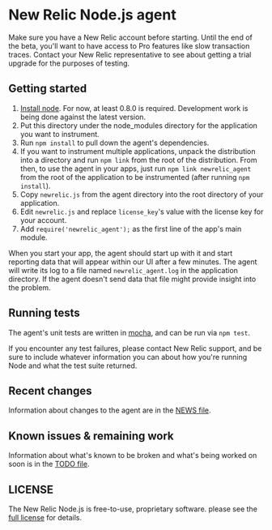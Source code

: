 # New Relic Node.js agent

Make sure you have a New Relic account before starting. Until the end of the
beta, you'll want to have access to Pro features like slow transaction traces.
Contact your New Relic representative to see about getting a trial upgrade for
the purposes of testing.

## Getting started

1. [Install node](http://nodejs.org/#download). For now, at least 0.8.0 is
   required. Development work is being done against the latest version.
2. Put this directory under the node_modules directory for the application
   you want to instrument.
3. Run `npm install` to pull down the agent's dependencies.
4. If you want to instrument multiple applications, unpack the distribution
   into a directory and run `npm link` from the root of the distribution.
   From then, to use the agent in your apps, just run
   `npm link newrelic_agent` from the root of the application to be
   instrumented (after running `npm install`).
5. Copy `newrelic.js` from the agent directory into the root directory of
   your application.
6. Edit `newrelic.js` and replace `license_key`'s value with the license key
   for your account.
7. Add `require('newrelic_agent');` as the first line of the app's main module.

When you start your app, the agent should start up with it and start reporting
data that will appear within our UI after a few minutes. The agent will write
its log to a file named `newrelic_agent.log` in the application directory. If
the agent doesn't send data that file might provide insight into the problem.

## Running tests

The agent's unit tests are written in
[mocha](http://visionmedia.github.com/mocha/), and can be run via
`npm test`.

If you encounter any test failures, please contact New Relic support, and
be sure to include whatever information you can about how you're running
Node and what the test suite returned.

## Recent changes

Information about changes to the agent are in the [NEWS file](NEWS.md).

## Known issues & remaining work

Information about what's known to be broken and what's being worked on
soon is in the [TODO file](TODO.md).

## LICENSE

The New Relic Node.js is free-to-use, proprietary software. please see
the [full license](LICENSE) for details.

